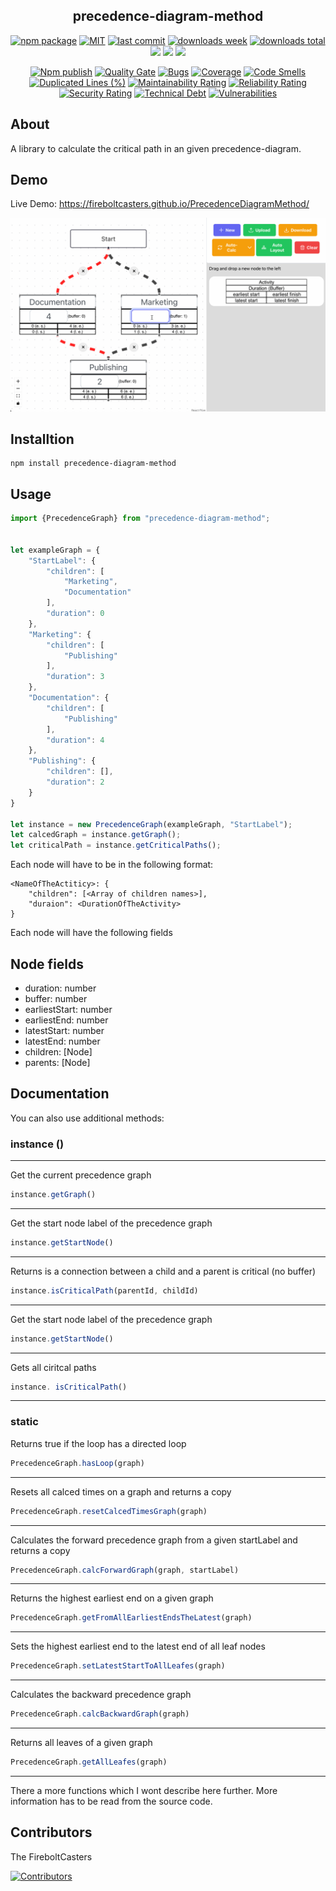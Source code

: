 <h2 align="center">
    precedence-diagram-method
</h2>

<p align="center">
  <a href="https://badge.fury.io/js/precedence-diagram-method.svg"><img src="https://badge.fury.io/js/precedence-diagram-method.svg" alt="npm package" /></a>
  <a href="https://img.shields.io/github/license/FireboltCasters/PrecedenceDiagramMethod"><img src="https://img.shields.io/github/license/FireboltCasters/PrecedenceDiagramMethod" alt="MIT" /></a>
  <a href="https://img.shields.io/github/last-commit/FireboltCasters/PrecedenceDiagramMethod?logo=git"><img src="https://img.shields.io/github/last-commit/FireboltCasters/PrecedenceDiagramMethod?logo=git" alt="last commit" /></a>
  <a href="https://www.npmjs.com/package/precedence-diagram-method"><img src="https://img.shields.io/npm/dm/precedence-diagram-method.svg" alt="downloads week" /></a>
  <a href="https://www.npmjs.com/package/precedence-diagram-method"><img src="https://img.shields.io/npm/dt/precedence-diagram-method.svg" alt="downloads total" /></a>
  <a href="https://github.com/google/gts" alt="Google TypeScript Style"><img src="https://img.shields.io/badge/code%20style-google-blueviolet.svg"/></a>
  <a href="https://shields.io/" alt="Google TypeScript Style"><img src="https://img.shields.io/badge/uses-TypeScript-blue.svg"/></a>
  <a href="https://github.com/marketplace/actions/lint-action"><img src="https://img.shields.io/badge/uses-Lint%20Action-blue.svg"/></a>
</p>


<p align="center">
  <a href="https://github.com/FireboltCasters/PrecedenceDiagramMethod/actions/workflows/npmPublish.yml"><img src="https://github.com/FireboltCasters/PrecedenceDiagramMethod/actions/workflows/npmPublish.yml/badge.svg" alt="Npm publish" /></a>
  <a href="https://sonarcloud.io/dashboard?id=FireboltCasters_PrecedenceDiagramMethod"><img src="https://sonarcloud.io/api/project_badges/measure?project=FireboltCasters_PrecedenceDiagramMethod&metric=alert_status" alt="Quality Gate" /></a>
  <a href="https://sonarcloud.io/dashboard?id=FireboltCasters_PrecedenceDiagramMethod"><img src="https://sonarcloud.io/api/project_badges/measure?project=FireboltCasters_PrecedenceDiagramMethod&metric=bugs" alt="Bugs" /></a>
  <a href="https://sonarcloud.io/dashboard?id=FireboltCasters_PrecedenceDiagramMethod"><img src="https://sonarcloud.io/api/project_badges/measure?project=FireboltCasters_PrecedenceDiagramMethod&metric=coverage" alt="Coverage" /></a>
  <a href="https://sonarcloud.io/dashboard?id=FireboltCasters_PrecedenceDiagramMethod"><img src="https://sonarcloud.io/api/project_badges/measure?project=FireboltCasters_PrecedenceDiagramMethod&metric=code_smells" alt="Code Smells" /></a>
  <a href="https://sonarcloud.io/dashboard?id=FireboltCasters_PrecedenceDiagramMethod"><img src="https://sonarcloud.io/api/project_badges/measure?project=FireboltCasters_PrecedenceDiagramMethod&metric=duplicated_lines_density" alt="Duplicated Lines (%)" /></a>
  <a href="https://sonarcloud.io/dashboard?id=FireboltCasters_PrecedenceDiagramMethod"><img src="https://sonarcloud.io/api/project_badges/measure?project=FireboltCasters_PrecedenceDiagramMethod&metric=sqale_rating" alt="Maintainability Rating" /></a>
  <a href="https://sonarcloud.io/dashboard?id=FireboltCasters_PrecedenceDiagramMethod"><img src="https://sonarcloud.io/api/project_badges/measure?project=FireboltCasters_PrecedenceDiagramMethod&metric=reliability_rating" alt="Reliability Rating" /></a>
  <a href="https://sonarcloud.io/dashboard?id=FireboltCasters_PrecedenceDiagramMethod"><img src="https://sonarcloud.io/api/project_badges/measure?project=FireboltCasters_PrecedenceDiagramMethod&metric=security_rating" alt="Security Rating" /></a>
  <a href="https://sonarcloud.io/dashboard?id=FireboltCasters_PrecedenceDiagramMethod"><img src="https://sonarcloud.io/api/project_badges/measure?project=FireboltCasters_PrecedenceDiagramMethod&metric=sqale_index" alt="Technical Debt" /></a>
  <a href="https://sonarcloud.io/dashboard?id=FireboltCasters_PrecedenceDiagramMethod"><img src="https://sonarcloud.io/api/project_badges/measure?project=FireboltCasters_PrecedenceDiagramMethod&metric=vulnerabilities" alt="Vulnerabilities" /></a>
</p>

## About

A library to calculate the critical path in an given precedence-diagram.

## Demo

Live Demo: https://fireboltcasters.github.io/PrecedenceDiagramMethod/

<img src="https://raw.githubusercontent.com/FireboltCasters/PrecedenceDiagramMethod/main/Demo.gif" alt="Coverage" />

## Installtion

```
npm install precedence-diagram-method
```

## Usage

```ts
import {PrecedenceGraph} from "precedence-diagram-method";


let exampleGraph = {
    "StartLabel": {
        "children": [
            "Marketing",
            "Documentation"
        ],
        "duration": 0
    },
    "Marketing": {
        "children": [
            "Publishing"
        ],
        "duration": 3
    },
    "Documentation": {
        "children": [
            "Publishing"
        ],
        "duration": 4
    },
    "Publishing": {
        "children": [],
        "duration": 2
    }
}

let instance = new PrecedenceGraph(exampleGraph, "StartLabel");
let calcedGraph = instance.getGraph();
let criticalPath = instance.getCriticalPaths();
```

Each node will have to be in the following format:

```
<NameOfTheActiticy>: {
    "children": [<Array of children names>],
    "duraion": <DurationOfTheActivity>
}
```


Each node will have the following fields

## Node fields

- duration: number
- buffer: number
- earliestStart: number
- earliestEnd: number
- latestStart: number
- latestEnd: number
- children: [Node]
- parents: [Node]

## Documentation

You can also use additional methods:

### instance ()

---

Get the current precedence graph
```ts
instance.getGraph()
```
---

Get the start node label of the precedence graph
```ts
instance.getStartNode()
```
---

Returns is a connection between a child and a parent is critical (no buffer)
```ts
instance.isCriticalPath(parentId, childId)
```
---

Get the start node label of the precedence graph
```ts
instance.getStartNode()
```
---

Gets all ciritcal paths
```ts
instance. isCriticalPath()
```
---


### static

Returns true if the loop has a directed loop
```ts
PrecedenceGraph.hasLoop(graph)
```
---

Resets all calced times on a graph and returns a copy
```ts
PrecedenceGraph.resetCalcedTimesGraph(graph)
```
---

Calculates the forward precedence graph from a given startLabel and returns a copy
```ts
PrecedenceGraph.calcForwardGraph(graph, startLabel)
```
---

Returns the highest earliest end on a given graph
```ts
PrecedenceGraph.getFromAllEarliestEndsTheLatest(graph)
```
---

Sets the highest earliest end to the latest end of all leaf nodes
```ts
PrecedenceGraph.setLatestStartToAllLeafes(graph)
```
---

Calculates the backward precedence graph
```ts
PrecedenceGraph.calcBackwardGraph(graph)
```
---

Returns all leaves of a given graph
```ts
PrecedenceGraph.getAllLeafes(graph)
```
---

There a more functions which I wont describe here further. More information has to be read from the source code.

## Contributors

The FireboltCasters

<a href="https://github.com/FireboltCasters/PrecedenceDiagramMethod"><img src="https://contrib.rocks/image?repo=FireboltCasters/PrecedenceDiagramMethod" alt="Contributors" /></a>

